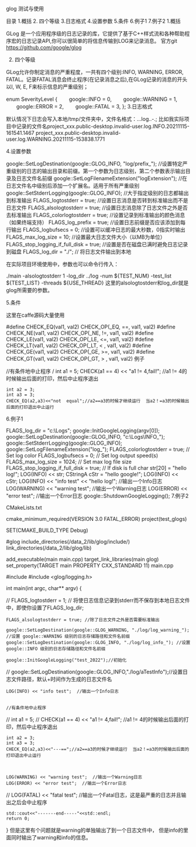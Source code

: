 glog 测试与使用

目录
1.概括
2. 四个等级
3.日志格式
4.设置参数
5.条件
6.例子1
7.例子2
1.概括

GLog 是一个应用程序级的日志记录的库，它提供了基于C++样式流和各种帮助程序宏的日志记录API,你可以很简单的将信息传输到LOG来记录消息。
官方git https://github.com/google/glog

2. 四个等级

GLog允许你制定消息的严重程度，一共有四个级别:INFO, WARNING, ERROR, FATAL。记录FATAL消息会终止程序(在记录消息之后),在GLog记录的消息的开头以I, W, E, F来标示信息的严重级别；

enum SeverityLevel
{
　　google::INFO = 0,
　　google::WARNING = 1,
　　google::ERROR = 2,
　　google::FATAL = 3,
};
3.日志格式

默认情况下日志会写入本地/tmp/文件夹中，文件名格式：...log..-.;
比如我实际项目中记录的文件名project_xxx.public-desktop.invalid-user.log.INFO.20211115-161541.1467
project_xxx.public-desktop.invalid-user.log.WARNING.20211115-153838.1771

4.设置参数

google::SetLogDestination(google::GLOG_INFO, "log/prefix_"); //设置特定严重级别的日志的输出目录和前缀。第一个参数为日志级别，第二个参数表示输出目录及日志文件名前缀
google::SetLogFilenameExtension("logExtension"); //在日志文件名中级别后添加一个扩展名。适用于所有严重级别
google::SetStderrLogging(google::GLOG_INFO); //大于指定级别的日志都输出到标准输出
FLAGS_logtostderr = true; //设置日志消息是否转到标准输出而不是日志文件
FLAGS_alsologtostderr = true; //设置日志消息除了日志文件之外是否去标准输出
FLAGS_colorlogtostderr = true; //设置记录到标准输出的颜色消息（如果终端支持）
FLAGS_log_prefix = true; //设置日志前缀是否应该添加到每行输出
FLAGS_logbufsecs = 0; //设置可以缓冲日志的最大秒数，0指实时输出
FLAGS_max_log_size = 10; //设置最大日志文件大小（以MB为单位）
FLAGS_stop_logging_if_full_disk = true; //设置是否在磁盘已满时避免日志记录到磁盘
FLAGS_log_dir = "./"; // 将日志文件输出到本地

在实际项目环境使用中，参数也可以命令行传入：

./main -alsologtostderr 1 -log_dir ../log -num ${TEST_NUM} -test_list ${TEST_LIST} -threads ${USE_THREAD}
这里的alsologtostderr和log_dir就是glog所需要的参数。

5.条件

这里在caffe源码大量使用

#define CHECK_EQ(val1, val2) CHECK_OP(_EQ, ==, val1, val2)
#define CHECK_NE(val1, val2) CHECK_OP(_NE, !=, val1, val2)
#define CHECK_LE(val1, val2) CHECK_OP(_LE, <=, val1, val2)
#define CHECK_LT(val1, val2) CHECK_OP(_LT, < , val1, val2)
#define CHECK_GE(val1, val2) CHECK_OP(_GE, >=, val1, val2)
#define CHECK_GT(val1, val2) CHECK_OP(_GT, > , val1, val2)
例子

 //有条件地中止程序
/   int a1 = 5;
    CHECK(a1 == 4) << "a1 != 4,fail!"; //a1 != 4的时候输出后面的打印，然后中止程序退出

    int a2 = 3;
    int a3 = 3;
    CHECK_EQ(a2,a3)<<"not  equal";//a2==a3的时候才继续运行  当a2！=a3的时候输出后面的打印退出中止运行
6.例子1

FLAGS_log_dir = "c:\\Logs";
google::InitGoogleLogging(argv[0]);
google::SetLogDestination(google::GLOG_INFO, "c:\\Logs\\INFO_");
google::SetStderrLogging(google::GLOG_INFO);
google::SetLogFilenameExtension("log_");
FLAGS_colorlogtostderr = true;  // Set log color
FLAGS_logbufsecs = 0;  // Set log output speed(s)
FLAGS_max_log_size = 1024;  // Set max log file size
FLAGS_stop_logging_if_full_disk = true;  // If disk is full
char str[20] = "hello log!";
LOG(INFO) << str;
CStringA cStr = "hello google!";
LOG(INFO) << cStr;
LOG(INFO) << "info test" << "hello log!";  //输出一个Info日志
LOG(WARNING) << "warning test";  //输出一个Warning日志
LOG(ERROR) << "error test";  //输出一个Error日志
google::ShutdownGoogleLogging();
7.例子2

CMakeLists.txt

cmake_minimum_required(VERSION 3.0 FATAL_ERROR)
project(test_glogs)
 
SET(CMAKE_BUILD_TYPE Debug)
 
#glog
include_directories(/data_2/lib/glog/include/)
link_directories(/data_2/lib/glog/lib)

add_executable(main main.cpp)
target_link_libraries(main glog)
set_property(TARGET main PROPERTY CXX_STANDARD 11)
main.cpp

#include <iostream>
#include <glog/logging.h>

int main(int argc, char** argv)
{

//    FLAGS_logtostderr = 1; // 将使日志信息记录到stderr而不保存到本地日志文件中，即使你设置了FLAGS_log_dir;

    FLAGS_alsologtostderr = true; //除了日志文件之外是否需要标准输出

    google::SetLogDestination(google::GLOG_WARNING, "./log/log_warning_"); //设置 google::WARNING 级别的日志存储路径和文件名前缀
    google::SetLogDestination(google::GLOG_INFO, "./log/log_info_"); //设置 google::INFO 级别的日志存储路径和文件名前缀

    google::InitGoogleLogging("test_2022");//初始化
//    google::SetLogDestination(google::GLOG_INFO,"./log/aTestInfo");//设置日志文件路径，默认+时间作为生成的日志文件名


    LOG(INFO) << "info test";  //输出一个Info日志


    //有条件地中止程序
//    int a1 = 5;
//    CHECK(a1 == 4) << "a1 != 4,fail!"; //a1 != 4的时候输出后面的打印，然后中止程序退出

    int a2 = 3;
    int a3 = 3;
    CHECK_EQ(a2,a3)<<"---==";//a2==a3的时候才继续运行  当a2！=a3的时候输出后面的打印退出中止运行



    LOG(WARNING) << "warning test";  //输出一个Warning日志
    LOG(ERROR) << "error test";  //输出一个Error日志
//    LOG(FATAL) << "fatal test";  //输出一个Fatal日志，这是最严重的日志并且输出之后会中止程序

    std::cout<<"-------end-----"<<std::endl;
    return 0;
}
但是这里有个问题就是warning的单独输出了到一个日志文件中，
但是info的里面同时输出了warning和info的信息。